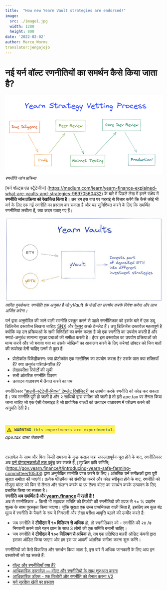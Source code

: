 ```yaml
---
title:  "How new Yearn Vault strategies are endorsed?"
image:
  src: ./image1.jpg
  width: 1280
  height: 800
date: '2022-02-02'
author: Marco_Worms
translator:jengajojo
---
```


# नई यर्न वॉल्ट रणनीतियों का समर्थन कैसे किया जाता है?


![](./image1.jpg?w=900&h=478)
*रणनीति जांच प्रक्रिया*
</br>

[यर्न वॉल्ट्स एंड स्ट्रैटेजीज] (https://medium.com/iearn/yearn-finance-explained-what-are-vaults-and-strategies-96970560432) के बारे में पिछले लेख में हमने संक्षेप में **रणनीति जांच प्रक्रिया को रेखांकित किया है।** अब हम इस बात पर गहराई से विचार करेंगे कि कैसे कोई भी यर्न के लिए एक नई रणनीति का प्रस्ताव कर सकता है और यह सुनिश्चित करने के लिए कि समर्थित रणनीतियां लचीला हैं, क्या कदम उठाए गए हैं।

![](./image2.jpg?w=900&h=478)
*त्वरित पुनर्कथन: रणनीति एक अनुबंध है जो yVault के फंडों का उपयोग करके निवेश करेगा और लाभ अर्जित करेगा।*
</br>


यर्न द्वारा अनुमोदित की जाने वाली रणनीति प्रस्तुत करने से पहले रणनीतिकार को इसके बारे में एक ड्यू डिलिजेंस दस्तावेज लिखना चाहिए: [SNX](https://hackmd.io/0w1RZh7DSc27A9EyzlHbJQ?view) और [वेस्पर](https://hackmd.io/@Ap_76vwNTg-vxJxbiaLMMQ/SkXEzic7O) अच्छे टेम्प्लेट हैं। ड्यू डिलिजेंस दस्तावेज़ महत्वपूर्ण है क्योंकि यह उन प्रक्रियाओं के सभी विनिर्देशों का वर्णन करता है जो एक रणनीति का उपयोग करती है और स्मार्ट-अनुबंध सामान्य सुरक्षा प्रथाओं की समीक्षा करती है। ईयर इस दस्तावेज़ का उपयोग प्रक्रियाओं को मान्य करने और जो बनाया गया था उसके जोखिमों का आकलन करने के लिए करेगा!
डॉक्टर को जिन बातों की रूपरेखा देनी चाहिए उनमें से कुछ हैं:

* प्रोटोकॉल विकेंद्रीकरण: क्या प्रोटोकॉल एक मल्टीसिग का उपयोग करता है? उसके पास क्या शक्तियाँ हैं? क्या अनुबंध परिवर्तनशील हैं?
* लेखापरीक्षा रिपोर्टों की सूची
* सभी आंतरिक रणनीति विवरण
* उत्पादन वातावरण में तैनात करने का पथ

रणनीतिकार [“ब्राउनी-स्ट्रेटेजी-मिक्स” टेम्प्लेट रिपॉजिटरी](https://github.com/yearn/brownie-strategy-mix) का उपयोग करके रणनीति को कोड कर सकता है। जब रणनीति पूरी हो जाती है और २ साथियों द्वारा समीक्षा की जाती है तो इसे ape.tax पर तैनात किया जाना चाहिए जो एक ऐसी वेबसाइट है जो प्रायोगिक वाल्टों को उत्पादन वातावरण में परीक्षण करने की अनुमति देती है।

</br>

![](./image3.jpg?w=900&h=478)</br>
*ape.tax वाल्ट चेतावनी!*
</br>

</br>

दस्तावेज़ के साथ और बिना किसी समस्या के कुछ फसल चक्र सफलतापूर्वक पूरा होने के बाद, रणनीतिकार अब [यर्न योगदानकर्ताओं तक पहुंच](https://docs.yearn.finance/developers/v2/DEPLOYMENT#deploying-a-new-strategy) कर सकते हैं, [सुरक्षित कृषि समिति] (https://gov.yearn.finance/t/introducing-yearn-safe-farming-committee/10533) द्वारा अनुमोदित रणनीति प्राप्त करने के लिए। आंतरिक यर्न समीक्षकों द्वारा पूरी सुरक्षा समीक्षा की जाएगी।
प्रत्येक फीडबैक को संबोधित करने और कोड स्वीकृत होने के बाद, रणनीति को मौजूदा वॉल्ट को फिर से तैनात और संलग्न करके या एप टैक्स वॉल्ट का समर्थन करके उत्पादन के लिए प्रचारित किया जा सकता है।
</br>
**रणनीति अब समर्थित है और [yearn.finance](https://yearn.finance/) में रहती है!!**
</br>
अब से रणनीतिकार + किसी भी सहायक समिति को तिजोरी की रणनीतियों की उपज से १० % प्रदर्शन शुल्क के साथ पुरस्कृत किया जाएगा। चूंकि सुरक्षा एक उच्च प्राथमिकता वाली चिंता है, इसलिए हम कुल बंद मूल्य में रणनीति के पैमाने के रूप में निगरानी और लेखा परीक्षा आवृत्ति बढ़ाने की उम्मीद करते हैं:

* जब रणनीति में **टीवीएल में १० मिलियन से अधिक** हो, तो रणनीतिकार को - रणनीति की २४ /७  निगरानी करने वाले गहन ज्ञान के साथ 3 लोगों की एक समिति बनानी चाहिए।
* जब रणनीति में **टीवीएल में १०० मिलियन से अधिक** हो, तब एक प्रतिष्ठित बाहरी ऑडिट कंपनी द्वारा इसका ऑडिट किया जाएगा और हम इस पर आवर्ती आंतरिक समीक्षा करना शुरू करेंगे।

रणनीतियों को कैसे विकसित और समर्थन किया जाता है, इस बारे में अधिक जानकारी के लिए आप इन दस्तावेजों को पढ़ सकते हैं:
* [वॉल्ट और रणनीतियाँ क्या हैं?](https://medium.com/iearn/yearn-finance-explained-what-are-vaults-and-strategies-96970560432)
* [आधिकारिक दस्तावेज़ — वॉल्ट और रणनीतियों के साथ शुरुआत करना](https://docs.yearn.finance/developers/v2/getting-started)
* [आधिकारिक डॉक्स - एक तिजोरी और रणनीति को तैनात करना V2](https://docs.yearn.finance/developers/v2/DEPLOYMENT)
* [यर्न सुरक्षित खेती पर प्रस्ताव](https://gov.yearn.finance/t/introducing-yearn-safe-farming-committee/10533)
